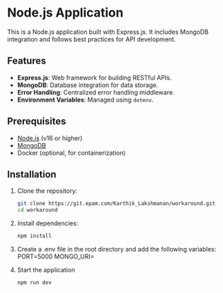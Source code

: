 # Node.js Application

This is a Node.js application built with Express.js. It includes MongoDB integration and follows best practices for API development.

## Features

- **Express.js**: Web framework for building RESTful APIs.
- **MongoDB**: Database integration for data storage.
- **Error Handling**: Centralized error handling middleware.
- **Environment Variables**: Managed using `dotenv`.

## Prerequisites

- [Node.js](https://nodejs.org/) (v16 or higher)
- [MongoDB](https://www.mongodb.com/)
- Docker (optional, for containerization)

## Installation

1. Clone the repository:

   ```bash
   git clone https://git.epam.com/Karthik_Lakshmanan/workaround.git
   cd workaround

2. Install dependencies:
     ```bash
    npm install

3. Create a .env file in the root directory and add the following variables:
    PORT=5000
    MONGO_URI=<your-mongodb-connection-string>

4. Start the application
    ```bash
    npm run dev


